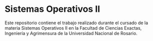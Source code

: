 # Sistemas Operativos II #

Este repositorio contiene el trabajo realizado durante el cursado de
la materia Sistemas Operativos II en la Facultad de Ciencias Exactas,
Ingeniería y Agrimensura de la Universidad Nacional de Rosario.

